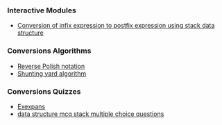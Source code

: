 ### Interactive Modules
  <!-- - [Infix Prefix and Postfix Expressions](interactivepython.org/runestone/static/pythonds/BasicDS/InfixPrefixandPostfixExpressions.html)
  - [prefix postfix infix online converter](scanftree.com/Data_Structure/prefix-postfix-infix-online-converter)-->
  - [Conversion of infix expression to postfix expression using stack data structure](https://codeburst.io/conversion-of-infix-expression-to-postfix-expression-using-stack-data-structure-3faf9c212ab8)

### Conversions Algorithms
  - [Reverse Polish notation](https://en.wikipedia.org/wiki/Reverse_Polish_notation)
  - [Shunting yard algorithm](https://en.wikipedia.org/wiki/Shunting-yard_algorithm)
  <!-- - [MR35](www.cs.utexas.edu/~EWD/MCReps/MR35.PDF)-->

### Conversions Quizzes
   <!-- - [Fix Quiz](www.cs.kent.edu/~nmadi/CS23001/fix-Quiz.pdf)-->
   - [Exexpans](http://csis.pace.edu/~wolf/CS122/exexpans.html)
   - [data structure mcq stack multiple choice questions](http://www.c4learn.com/mcq/data-structure-mcq/data-structure-mcq-stack-multiple-choice-questions-set-2/)


